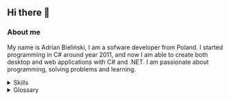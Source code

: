 ## Hi there 👋

### About me

My name is Adrian Bieliński, I am a sofware developer from Poland. I started programming in C# around year 2011, and now I am able to create both desktop and web applications with C# and .NET. I am passionate about programming, solving problems and learning.
<details>

<summary>Skills</summary>

I usually build desktop and web applications, with use of C#, XAML, ASP.NET Core, EF Core, SQL, HTML, CSS, JavaScript.

Here are my key technical skills:

- Software development with C# and .NET
  - I use many language features up to C# 12
  - I use .NET 8
  - I'm learning about new features in C# and .NET as they are introduced
- Patterns and Frameworks
  - I use Blazor for creating new web applications, what enables rich client-side interactivity (WebAssembly/Server/Auto render modes)
  - Blazor for creating web apps (previously I used ASP.NET MVC and ASP.NET Core MVC)
  - MVVM for UWP and WPF apps
- Object-Relational Mapping
  - Entity Framework Core (previously I used Entity Framework)
- Web Development
  - Blazor (mentioned in Technologies bullet point, part of ASP.NET Core) 
  - ASP.NET Core MVC (previously ASP.NET MVC)
  - HTML
  - CSS
  - client-side JavaScript
  - REST APIs
  - GraphQL APIs
</details>

<details>

<summary>Glossary</summary>

- EF stands for Entity Framework
- SQL stands for Structured Query Language
- HTML stands for HyperText Markup Language
- CSS stands for Cascading Style Sheets
- WPF stands for Windows Presentation Foundation 
- MVC stands for Model-View-Controller pattern
- MVVM stands for Model-View-ViewModel pattern
- REST stands for REpresentational State Transfer
- API stands for Application Programming Interface
</details>
